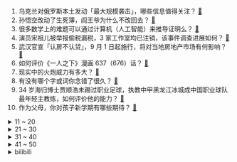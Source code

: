 1. 乌克兰对俄罗斯本土发动「最大规模袭击」，哪些信息值得关注？ [:link:](https://www.zhihu.com/question/620005899)
2. 孙悟空改动了生死簿，阎王爷为什么不改回去？ [:link:](https://www.zhihu.com/question/619608490)
3. 很多数学上的难题可以通过计算机（人工智能）来推导证明么？ [:link:](https://www.zhihu.com/question/352479896)
4. 演员宋祖儿被举报偷税漏税，3 家工作室均已注销，该事件调查进展如何？ [:link:](https://www.zhihu.com/question/619970066)
5. 武汉官宣「认房不认贷」，9 月 1 日起施行，将对当地房地产市场有何影响？ [:link:](https://www.zhihu.com/question/620004390)
6. 如何评价《一人之下》漫画 637（676）话？ [:link:](https://www.zhihu.com/question/620082024)
7. 现实中的火炮威力有多大？ [:link:](https://www.zhihu.com/question/602815696)
8. 有没有哪个字或词你念错了很久？ [:link:](https://www.zhihu.com/question/619358308)
9. 34 岁海归博士贾顺浩未踢过职业足球，执教中甲黑龙江冰城成中国职业球队最年轻主教练，如何评价他的能力？ [:link:](https://www.zhihu.com/question/619973150)
10. 作为父母，你对孩子新学期有哪些期待？ [:link:](https://www.zhihu.com/question/619507713)
<details>
<summary>11 ~ 20</summary>

11. 对于房地产市场当下形势，万科郁亮称「目前市场已经跌过头，希望政策能尽快落实到位」，如何看待这一观点？ [:link:](https://www.zhihu.com/question/619973288)
12. 大学女教师未经批准擅自离境失联，校方解除其聘用合同并终止人事关系，具体情况如何？如何看待此事？ [:link:](https://www.zhihu.com/question/619810572)
13. 江歌妈妈诉网暴者侮辱诽谤案二审维持原判，被告人获刑二年三个月，哪些信息值得关注？ [:link:](https://www.zhihu.com/question/620006977)
14. 两部门发文，降低存量首套住房贷款利率，可申请置换贷款、可协商变更合同约定利率水平，将产生哪些影响？ [:link:](https://www.zhihu.com/question/620032651)
15. 孩子开学后，工作繁忙的你是如何分配工作与陪伴孩子的时间？有哪些经验分享？ [:link:](https://www.zhihu.com/question/619272403)
16. 11 家银行已官宣下调存款利率，最大降幅 25 个基点，由此将带来哪些影响？ [:link:](https://www.zhihu.com/question/620108674)
17. 如何评价米哈游《崩坏星穹铁道》1.3版本任务《金人旧巷市廛（chan）喧》？ [:link:](https://www.zhihu.com/question/620026175)
18. 日本将建最大宙斯盾舰，舰体尺寸为美国最新舰的 1.7 倍，有哪些信息值得关注？ [:link:](https://www.zhihu.com/question/620018084)
19. 为什么要实行薪酬保密？ [:link:](https://www.zhihu.com/question/28079407)
20. 如何评价《鹊刀门传奇》大结局，你满意吗？ [:link:](https://www.zhihu.com/question/619868123)
</details>
<details>
<summary>21 ~ 30</summary>

21. 研究生实习后说「感觉打工人才是最惨的，一上班感觉精气都被吸光」你怎么看？ [:link:](https://www.zhihu.com/question/619499566)
22. 网红辛吉飞代言奶粉被举报含违禁成分，客服回应「正在检测」，后续调查结果如何，怎样看待此事？ [:link:](https://www.zhihu.com/question/619498725)
23. 《英雄联盟》百裂冥犬是不是设计的很失败？ [:link:](https://www.zhihu.com/question/619518778)
24. 汉朝为什么无法创造出如同希腊罗马那样的精美写实艺术？ [:link:](https://www.zhihu.com/question/613192578)
25. 天津大爷集体跳水火出圈，海河多地成网红打卡景点，专家建议积极引导大爷跳水行为，如何看待这种现象？ [:link:](https://www.zhihu.com/question/619955808)
26. 奇异量子「爱丽丝环」首次造出，为探索宇宙学理论提供新机会，有哪些信息值得关注？ [:link:](https://www.zhihu.com/question/619975827)
27. 中国历史疆域有哪些地名漂变？ [:link:](https://www.zhihu.com/question/619863036)
28. 2023 年男篮世界杯排位赛，中国男篮 83-76 安哥拉，李凯尔17+7 ，如何评价本场比赛？ [:link:](https://www.zhihu.com/question/620005635)
29. 23-24 赛季欧冠小组赛抽签，巴黎、多特、AC 米兰、纽卡造超级死亡之组，对新赛季欧冠有何期待？ [:link:](https://www.zhihu.com/question/620086818)
30. 大学开学，有哪些必备的装备？有哪些宿舍神器推荐？ [:link:](https://www.zhihu.com/question/619680866)
</details>
<details>
<summary>31 ~ 40</summary>

31. 像素风回合制独立游戏《星之海》上线，你有哪些评价？ [:link:](https://www.zhihu.com/question/619658276)
32. 百度文心一言宣布向全社会开放，同时还有全新重构的 AI 原生应用，哪些信息值得关注? 实际体验如何？ [:link:](https://www.zhihu.com/question/619921556)
33. 9 月 1 日起多家银行再下调存款利率，调降幅度 10-25 个基点，如何看待此举？将带来哪些影响？ [:link:](https://www.zhihu.com/question/619957707)
34. 有哪些无意识减肥行为却真的减了体重？ [:link:](https://www.zhihu.com/question/618388187)
35. 你对新学期有哪些期待？为自己设立了哪些目标？ [:link:](https://www.zhihu.com/question/619681000)
36. 作为家长，你认为 2024 年每个月给孩子多少生活费合适？如何培养孩子的消费观？ [:link:](https://www.zhihu.com/question/620019656)
37. 在上海，「职业骗薪」者不下百人，其中「佼佼者」同时供职 16 家公司，三年买别墅，如何从法律角度解读？ [:link:](https://www.zhihu.com/question/619966313)
38. 2023 年中国科学院院士增选有效候选人名单公布，有何新变化，又有哪些你了解的候选人？ [:link:](https://www.zhihu.com/question/619964258)
39. 中国 8 月官方制造业 PMI 49.7，比上月上升 0.4 个百分点，这一数据说明了什么？ [:link:](https://www.zhihu.com/question/619961546)
40. 价格暴涨 4000%，还供不应求，今夏椰子水为何迎来「爆发式」增长 ？椰子水作为运动饮料有什么功效？ [:link:](https://www.zhihu.com/question/619955958)
</details>
<details>
<summary>41 ~ 50</summary>

41. 华为最新发布的华为 Vision 智慧屏 SE3，体验如何？ [:link:](https://www.zhihu.com/question/619816234)
42. 为什么暗裔剑魔大招参与击杀可以延长时间但是鳄鱼和狗头不可以呢？ [:link:](https://www.zhihu.com/question/533151923)
43. 挣钱和陪孩子哪一个更重要？ [:link:](https://www.zhihu.com/question/613569488)
44. ​你准备怎样度过自己的接下来的人生呢？ [:link:](https://www.zhihu.com/question/618563708)
45. 购入了哪些运动装备后，让你自此「爱上运动、远离内耗」？ [:link:](https://www.zhihu.com/question/619107748)
46. 美网张之臻爆冷战胜赛会 5 号种子鲁德创造历史，你如何评价他的表现？如何看待本次美网中国选手的突破？ [:link:](https://www.zhihu.com/question/619969010)
47. 旅行者在蒙德有真正的身份吗？荣誉骑士难道不只是一个好听一点的名头？ [:link:](https://www.zhihu.com/question/619478988)
48. 有没有在某些时刻忽然悟出什么道理? [:link:](https://www.zhihu.com/question/612259305)
49. 友谊是要一味地讨好别人吗？ [:link:](https://www.zhihu.com/question/619773072)
50. 2023准大学生该如何选择笔记本电脑？ [:link:](https://www.zhihu.com/question/611525972)
</details><details>
<summary>bilibili</summary>

</details>